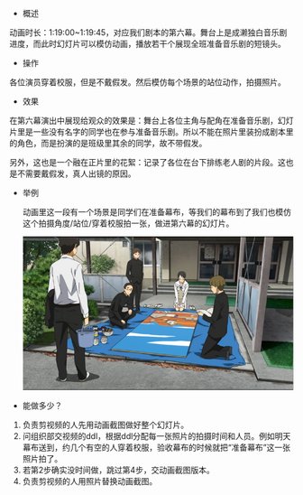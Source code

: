 - 概述

动画时长：1:19:00~1:19:45，对应我们剧本的第六幕。舞台上是成濑独白音乐剧进度，而此时幻灯片可以模仿动画，播放若干个展现全班准备音乐剧的短镜头。

- 操作

各位演员穿着校服，但是不戴假发。然后模仿每个场景的站位动作，拍摄照片。

- 效果

在第六幕演出中展现给观众的效果是：舞台上各位主角与配角在准备音乐剧，幻灯片里是一些没有名字的同学也在参与准备音乐剧。所以不能在照片里装扮成剧本里的角色，而是扮演的是班级里其余的同学，故不带假发。

另外，这也是一个融在正片里的花絮：记录了各位在台下排练老人剧的片段。这也是不需要戴假发，真人出镜的原因。

- 举例
  
  动画里这一段有一个场景是同学们在准备幕布，等我们的幕布到了我们也模仿这个拍摄角度/站位/穿着校服拍一张，做进第六幕的幻灯片。

  ![](动画-准备幕布.png)

- 能做多少？

1. 负责剪视频的人先用动画截图做好整个幻灯片。
2. 问组织部交视频的ddl，根据ddl分配每一张照片的拍摄时间和人员。例如明天幕布送到，约几个有空的人穿着校服，验收幕布的时候就把“准备幕布”这一张照片拍了。
3. 若第2步确实没时间做，跳过第4步，交动画截图版本。
4. 负责剪视频的人用照片替换动画截图。
  

